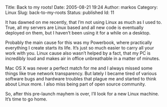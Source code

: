 Title: Back to my roots!
Date: 2005-08-21 19:24
Author: markos
Category: Linux
Slug: back-to-my-roots
Status: published
Id: 11

<html>
 <body>
  <div>
   <p>
    It has dawned on me recently, that I’m not using Linux as much as I used to. True, all my servers are Linux based and all new code is eventually deployed on them, but I haven’t been using it for a while on a desktop.
   </p>
   <p>
    Probably the main cause for this was my Powerbook, where practically everything I create starts its life. It’s just so much easier to carry all your work with you. Linux cause also wasn’t helped by a fact, that my PC is incredibly loud and makes air in office unbreathable in a matter of minutes.
   </p>
   <p>
    Mac OS X was never a perfect match for me and I always missed some things like true network transparency. But lately I became tired of various software bugs and hardware troubles that plague me and started to think about Linux more. I also miss being part of open source community.
   </p>
   <p>
    So, after this pre-launch mayhem is over, I’ll look for a new Linux machine. It’s time to go home.
   </p>
  </div>
 </body>
</html>